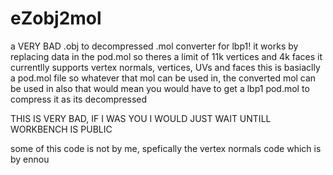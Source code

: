 # eZobj2mol
a VERY BAD .obj to decompressed .mol converter for lbp1!
it works by replacing data in the pod.mol so theres a limit of 11k vertices and 4k faces
it currentlly supports vertex normals, vertices, UVs and faces
this is basiaclly a pod.mol file so whatever that mol can be used in, the converted mol can be used in
also that would mean you would have to get a lbp1 pod.mol to compress it as its decompressed


THIS IS VERY BAD, IF I WAS YOU I WOULD JUST WAIT UNTILL WORKBENCH IS PUBLIC

some of this code is not by me, spefically the vertex normals code which is by ennou
